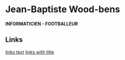 # Jean-Baptiste Wood-bens
#### INFORMATICIEN - FOOTBALLEUR

## Links
[links text](https://google.com)
[links with title](https://google.com "Google")

